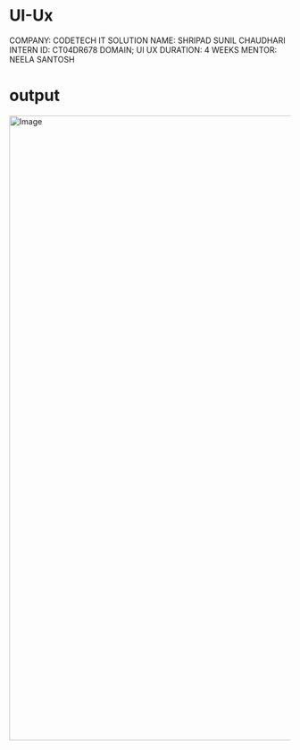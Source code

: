 # UI-Ux

COMPANY: CODETECH IT SOLUTION 
NAME: SHRIPAD SUNIL CHAUDHARI
INTERN ID: CT04DR678
DOMAIN; UI UX
DURATION: 4 WEEKS
MENTOR: NEELA SANTOSH


# output 

<img width="1728" height="1117" alt="Image" src="https://github.com/user-attachments/assets/6731f511-8fd2-4058-8543-70882e89bf38" />
